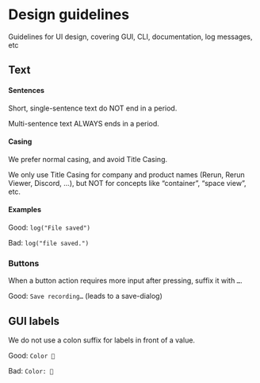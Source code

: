 # Design guidelines
Guidelines for UI design, covering GUI, CLI, documentation, log messages, etc

## Text
#### Sentences
Short, single-sentence text do NOT end in a period.

Multi-sentence text ALWAYS ends in a period.

#### Casing
We prefer normal casing, and avoid Title Casing.

We only use Title Casing for company and product names (Rerun, Rerun Viewer, Discord, …), but NOT for concepts like “container”, “space view”, etc.

#### Examples
Good: `log("File saved")`

Bad: `log("file saved.")`

### Buttons

When a button action requires more input after pressing, suffix it with `…`.

Good: `Save recording…` (leads to a save-dialog)

## GUI labels

We do not use a colon suffix for labels in front of a value.

Good: `Color 🔴`

Bad: `Color: 🔴`
